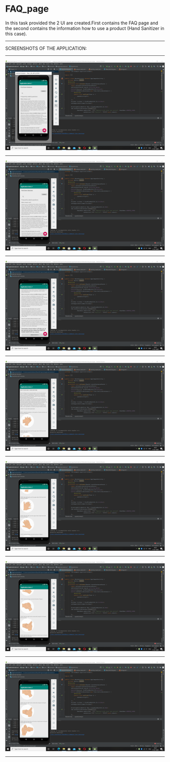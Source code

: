 # FAQ_page
In this task provided the 2 UI are created.First contains the FAQ page and the second contains the information how to use a product (Hand Sanitizer in this case).
***********************************************************************************************************************************************************************************
SCREENSHOTS OF THE APPLICATION:
***********************************************************************************************************************************************************************************
![](screenshots4/Screenshot%20(24).png)
***********************************************************************************************************************************************************************************
![](screenshots4/Screenshot%20(25).png)
***********************************************************************************************************************************************************************************
![](screenshots4/Screenshot%20(26).png)
***********************************************************************************************************************************************************************************
![](screenshots4/Screenshot%20(27).png)
***********************************************************************************************************************************************************************************
![](screenshots4/Screenshot%20(28).png)
***********************************************************************************************************************************************************************************
![](screenshots4/Screenshot%20(29).png)
***********************************************************************************************************************************************************************************
![](screenshots4/Screenshot%20(30).png)
***********************************************************************************************************************************************************************************

